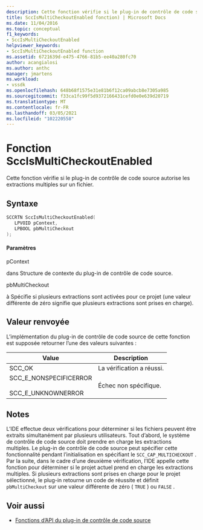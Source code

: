 ```yaml
---
description: Cette fonction vérifie si le plug-in de contrôle de code source autorise les extractions multiples sur un fichier.
title: SccIsMultiCheckoutEnabled fonction) | Microsoft Docs
ms.date: 11/04/2016
ms.topic: conceptual
f1_keywords:
- SccIsMultiCheckoutEnabled
helpviewer_keywords:
- SccIsMultiCheckoutEnabled function
ms.assetid: 6721639d-e475-4766-81b5-ee40a280fc70
author: acangialosi
ms.author: anthc
manager: jmartens
ms.workload:
- vssdk
ms.openlocfilehash: 648b68f1575e31e81b6f12ca09abcb8e7305a985
ms.sourcegitcommit: f33ca1fc99f5d9372166431cefd0e0e639d20719
ms.translationtype: MT
ms.contentlocale: fr-FR
ms.lasthandoff: 03/05/2021
ms.locfileid: "102220558"
---
```

# <a name="sccismulticheckoutenabled-function"></a>Fonction SccIsMultiCheckoutEnabled
Cette fonction vérifie si le plug-in de contrôle de code source autorise les extractions multiples sur un fichier.

## <a name="syntax"></a>Syntaxe

```cpp
SCCRTN SccIsMultiCheckoutEnabled(
   LPVOID pContext,
   LPBOOL pbMultiCheckout
);
```

#### <a name="parameters"></a>Paramètres
 pContext

dans Structure de contexte du plug-in de contrôle de code source.

 pbMultiCheckout

à Spécifie si plusieurs extractions sont activées pour ce projet (une valeur différente de zéro signifie que plusieurs extractions sont prises en charge).

## <a name="return-value"></a>Valeur renvoyée
 L’implémentation du plug-in de contrôle de code source de cette fonction est supposée retourner l’une des valeurs suivantes :

|Value|Description|
|-----------|-----------------|
|SCC_OK|La vérification a réussi.|
|SCC_E_NONSPECIFICERROR<br /><br /> SCC_E_UNKNOWNERROR|Échec non spécifique.|

## <a name="remarks"></a>Notes
 L’IDE effectue deux vérifications pour déterminer si les fichiers peuvent être extraits simultanément par plusieurs utilisateurs. Tout d’abord, le système de contrôle de code source doit prendre en charge les extractions multiples. Le plug-in de contrôle de code source peut spécifier cette fonctionnalité pendant l’initialisation en spécifiant le `SCC_CAP_MULTICHECKOUT` . Par la suite, dans le cadre d’une deuxième vérification, l’IDE appelle cette fonction pour déterminer si le projet actuel prend en charge les extractions multiples. Si plusieurs extractions sont prises en charge pour le projet sélectionné, le plug-in retourne un code de réussite et définit `pbMultiCheckout` sur une valeur différente de zéro ( `TRUE` ) ou `FALSE` .

## <a name="see-also"></a>Voir aussi
- [Fonctions d’API du plug-in de contrôle de code source](../extensibility/source-control-plug-in-api-functions.md)
